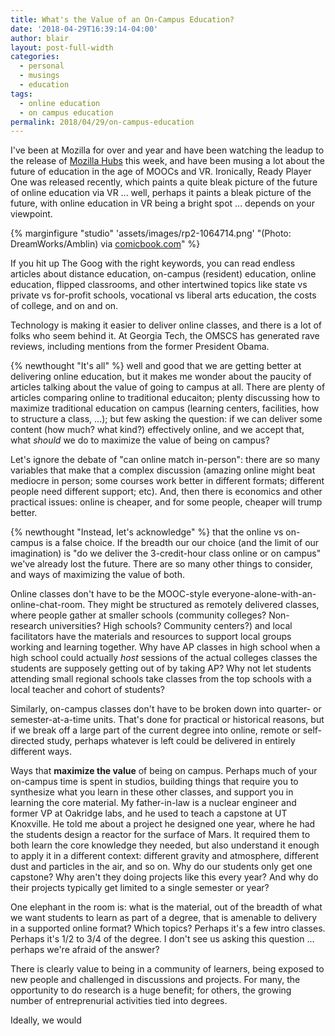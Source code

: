 ```yaml
---
title: What's the Value of an On-Campus Education?
date: '2018-04-29T16:39:14-04:00'
author: blair
layout: post-full-width
categories:
  - personal
  - musings
  - education
tags:
  - online education
  - on campus education
permalink: 2018/04/29/on-campus-education
---
```

I've been at Mozilla for over and year and have been watching the leadup to the release of [Mozilla Hubs](https://hubs.mozilla.com/) this week, and have been musing a lot about the future of education in the age of MOOCs and VR.  Ironically, Ready Player One was released recently, which paints a quite bleak picture of the future of online education via VR ... well, perhaps it paints a bleak picture of the future, with online education in VR being a bright spot ... depends on your viewpoint.

{% marginfigure "studio" 'assets/images/rp2-1064714.png' "(Photo: DreamWorks/Amblin) via <a href="http://comicbook.com/gaming/2017/12/09/ready-player-one-trailer-2/">comicbook.com</a>" %}

If you hit up The Goog with the right keywords, you can read endless articles about distance education, on-campus (resident) education, online education, flipped classrooms, and other intertwined topics like state vs private vs for-profit schools, vocational vs liberal arts education, the costs of college, and on and on.

Technology is making it easier to deliver online classes, and there is a lot of folks who seem behind it. At Georgia Tech, the OMSCS has generated rave reviews, including mentions from the former President Obama.  

{% newthought "It's all" %} well and good that we are getting better at delivering online education, but it makes me wonder about the paucity of articles talking about the value of going to campus at all. There are plenty of articles comparing online to traditional educaiton; plenty discussing how to maximize traditional education on campus (learning centers, facilities, how to structure a class, ...);  but few asking the question:  if we can deliver some content (how much? what kind?) effectively online, and we accept that, what _should_ we do to maximize the value of being on campus?

Let's ignore the debate of "can online match in-person": there are so many variables that make that a complex discussion (amazing online might beat mediocre in person; some courses work better in different formats; different people need different support; etc).  And, then there is economics and other practical issues: online is cheaper, and for some people, cheaper will trump better.

{% newthought "Instead, let's acknowledge" %} that the online vs on-campus is a false choice.  If the breadth our our choice (and the limit of our imagination) is "do we deliver the 3-credit-hour class online or on campus" we've already lost the future.  There are so many other things to consider, and ways of maximizing the value of both.  

Online classes don't have to be the MOOC-style everyone-alone-with-an-online-chat-room. They might be structured as remotely delivered classes, where people gather at smaller schools (community colleges? Non-research universities? High schools?  Community centers?) and local facilitators have the materials and resources to support local groups working and learning together. Why have AP classes in high school when a high school could actually _host_ sessions of the actual colleges classes the students are supposely getting out of by taking AP?  Why not let students attending small regional schools take classes from the top schools with a local teacher and cohort of students?  

Similarly, on-campus classes don't have to be broken down into quarter- or semester-at-a-time units.  That's done for practical or historical reasons, but if we break off a large part of the current degree into online, remote or self-directed study, perhaps whatever is left could be delivered in entirely different ways.

Ways that **maximize the value** of being on campus.  Perhaps much of your on-campus time is spent in studios, building things that require you to synthesize what you learn in these other classes, and support you in learning the core material.  My father-in-law is a nuclear engineer and former VP at Oakridge labs, and he used to teach a capstone at UT Knoxville.  He told me about a project he designed one year, where he had the students design a reactor for the surface of Mars.  It required them to both learn the core knowledge they needed, but also understand it enough to apply it in a different context: different gravity and atmosphere, different dust and particles in the air, and so on.  Why do our students only get one capstone?  Why aren't they doing projects like this every year?   And why do their projects typically get limited to a single semester or year?

One elephant in the room is: what is the material, out of the breadth of what we want students to learn as part of a degree, that is amenable to delivery in a supported online format?  Which topics? Perhaps it's a few intro classes.  Perhaps it's 1/2 to 3/4 of the degree.  I don't see us asking this question ... perhaps we're afraid of the answer?  

There is clearly value to being in a community of learners, being exposed to new people and challenged in discussions and projects.  For many, the opportunity to do research is a huge benefit;  for others, the growing number of entreprenurial activities tied into degrees.  

Ideally, we would
